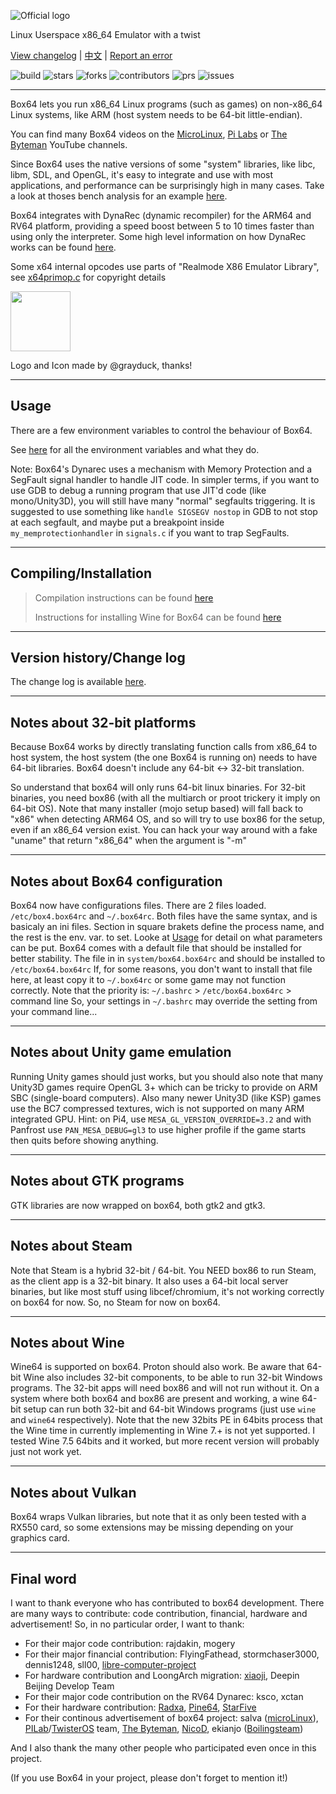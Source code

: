 ![Official logo](docs/img/Box64Logo.png "Official Logo")

Linux Userspace x86_64 Emulator with a twist

[View changelog](https://github.com/ptitSeb/box64/blob/main/docs/CHANGELOG.md) | [中文](https://github.com/ptitSeb/box64/blob/main/README_CN.md) | [Report an error](https://github.com/ptitSeb/box64/issues/new)

![build](https://app.travis-ci.com/ptitSeb/box64.svg?branch=main) ![stars](https://img.shields.io/github/stars/ptitSeb/box64) ![forks](https://img.shields.io/github/forks/ptitSeb/box64) ![contributors](https://img.shields.io/github/contributors/ptitSeb/box64) ![prs](https://img.shields.io/github/issues-pr/ptitSeb/box64) ![issues](https://img.shields.io/github/issues/ptitSeb/box64)

----

Box64 lets you run x86_64 Linux programs (such as games) on non-x86_64 Linux systems, like ARM (host system needs to be 64-bit little-endian).

You can find many Box64 videos on the [MicroLinux](https://www.youtube.com/channel/UCwFQAEj1lp3out4n7BeBatQ), [Pi Labs](https://www.youtube.com/channel/UCgfQjdc5RceRlTGfuthBs7g) or [The Byteman](https://www.youtube.com/channel/UCEr8lpIJ3B5Ctc5BvcOHSnA) YouTube channels.

Since Box64 uses the native versions of some "system" libraries, like libc, libm, SDL, and OpenGL, it's easy to integrate and use with most applications, and performance can be surprisingly high in many cases. Take a look at thoses bench analysis for an example [here](https://box86.org/index.php/2021/06/game-performances/).

Box64 integrates with DynaRec (dynamic recompiler) for the ARM64 and RV64 platform, providing a speed boost between 5 to 10 times faster than using only the interpreter. Some high level information on how DynaRec works can be found [here](https://box86.org/2021/07/inner-workings-a-high%e2%80%91level-view-of-box86-and-a-low%e2%80%91level-view-of-the-dynarec/).

Some x64 internal opcodes use parts of "Realmode X86 Emulator Library", see [x64primop.c](src/emu/x64primop.c) for copyright details

<img src="docs/img/Box64Icon.png" width="96" height="96">

Logo and Icon made by @grayduck, thanks!

----

Usage
----

There are a few environment variables to control the behaviour of Box64.

See [here](docs/USAGE.md) for all the environment variables and what they do.

Note: Box64's Dynarec uses a mechanism with Memory Protection and a SegFault signal handler to handle JIT code. In simpler terms, if you want to use GDB to debug a running program that use JIT'd code (like mono/Unity3D), you will still have many "normal" segfaults triggering. It is suggested to use something like `handle SIGSEGV nostop` in GDB to not stop at each segfault, and maybe put a breakpoint inside `my_memprotectionhandler` in `signals.c` if you want to trap SegFaults.

----

Compiling/Installation
----
> Compilation instructions can be found [here](docs/COMPILE.md)
>
> Instructions for installing Wine for Box64 can be found [here](docs/X64WINE.md)

----

Version history/Change log
----

The change log is available [here](docs/CHANGELOG.md).

----

Notes about 32-bit platforms
----

Because Box64 works by directly translating function calls from x86_64 to host system, the host system (the one Box64 is running on) needs to have 64-bit libraries. Box64 doesn't include any 64-bit <-> 32-bit translation. 

So understand that box64 will only runs 64-bit linux binaries. For 32-bit binaries, you need box86 (with all the multiarch or proot trickery it imply on 64-bit OS).
Note that many installer (mojo setup based) will fall back to "x86" when detecting ARM64 OS, and so will try to use box86 for the setup, even if an x86_64 version exist. You can hack your way around with a fake "uname" that return "x86_64" when the argument is "-m"

----

Notes about Box64 configuration
----

Box64 now have configurations files. There are 2 files loaded. `/etc/box4.box64rc` and `~/.box64rc`. Both files have the same syntax, and is basicaly an ini files. Section in square brakets define the process name, and the rest is the env. var. to set. Looke at [Usage](USAGE.md) for detail on what parameters can be put. Box64 comes with a default file that should be installed for better stability. The file in in `system/box64.box64rc` and should be installed to `/etc/box64.box64rc` If, for some reasons, you don't want to install that file here, at least copy it to `~/.box64rc` or some game may not function correctly.
Note that the priority is: `~/.bashrc` > `/etc/box64.box64rc` > command line
So, your settings in `~/.bashrc` may override the setting from your command line...

----

Notes about Unity game emulation
----

Running Unity games should just works, but you should also note that many Unity3D games require OpenGL 3+ which can be tricky to provide on ARM SBC (single-board computers). Also many newer Unity3D (like KSP) games use the BC7 compressed textures, wich is not supported on many ARM integrated GPU.
Hint: on Pi4, use `MESA_GL_VERSION_OVERRIDE=3.2` and with Panfrost use `PAN_MESA_DEBUG=gl3` to use higher profile if the game starts then quits before showing anything.

----

Notes about GTK programs
----

GTK libraries are now wrapped on box64, both gtk2 and gtk3.

----

Notes about Steam
----

Note that Steam is a hybrid 32-bit / 64-bit. You NEED box86 to run Steam, as the client app is a 32-bit binary. It also uses a 64-bit local server binaries, but like most stuff using libcef/chromium, it's not working correctly on box64 for now.
So, no Steam for now on box64.

----

Notes about Wine
----

Wine64 is supported on box64. Proton should also work. Be aware that 64-bit Wine also includes 32-bit components, to be able to run 32-bit Windows programs. The 32-bit apps will need box86 and will not run without it. On a system where both box64 and box86 are present and working, a wine 64-bit setup can run both 32-bit and 64-bit Windows programs (just use `wine` and `wine64` respectively).
Note that the new 32bits PE in 64bits process that the Wine time in currently implementing in Wine 7.+ is not yet supported. I tested Wine 7.5 64bits and it worked, but more recent version will probably just not work yet.

----

Notes about Vulkan
----

Box64 wraps Vulkan libraries, but note that it as only been tested with a RX550 card, so some extensions may be missing depending on your graphics card.

----

Final word
----

I want to thank everyone who has contributed to box64 development.
There are many ways to contribute: code contribution, financial, hardware and advertisement!
So, in no particular order, I want to thank:
 * For their major code contribution: rajdakin, mogery
 * For their major financial contribution: FlyingFathead, stormchaser3000, dennis1248, sll00, [libre-computer-project](https://libre.computer/)
 * For hardware contribution and LoongArch migration: [xiaoji](https://www.linuxgame.cn/), Deepin Beijing Develop Team
 * For their major code contribution on the RV64 Dynarec: ksco, xctan
 * For their hardware contribution: [Radxa](https://rockpi.org/), [Pine64](https://www.pine64.org/), [StarFive](https://rvspace.org/)
 * For their continous advertisement of box64 project: salva ([microLinux](https://www.youtube.com/channel/UCwFQAEj1lp3out4n7BeBatQ)), [PILab](https://www.youtube.com/channel/UCgfQjdc5RceRlTGfuthBs7g)/[TwisterOS](https://twisteros.com/) team, [The Byteman](https://www.youtube.com/channel/UCEr8lpIJ3B5Ctc5BvcOHSnA), [NicoD](https://www.youtube.com/channel/UCpv7NFr0-9AB5xoklh3Snhg), ekianjo ([Boilingsteam](https://boilingsteam.com/))

And I also thank the many other people who participated even once in this project.

(If you use Box64 in your project, please don't forget to mention it!)
